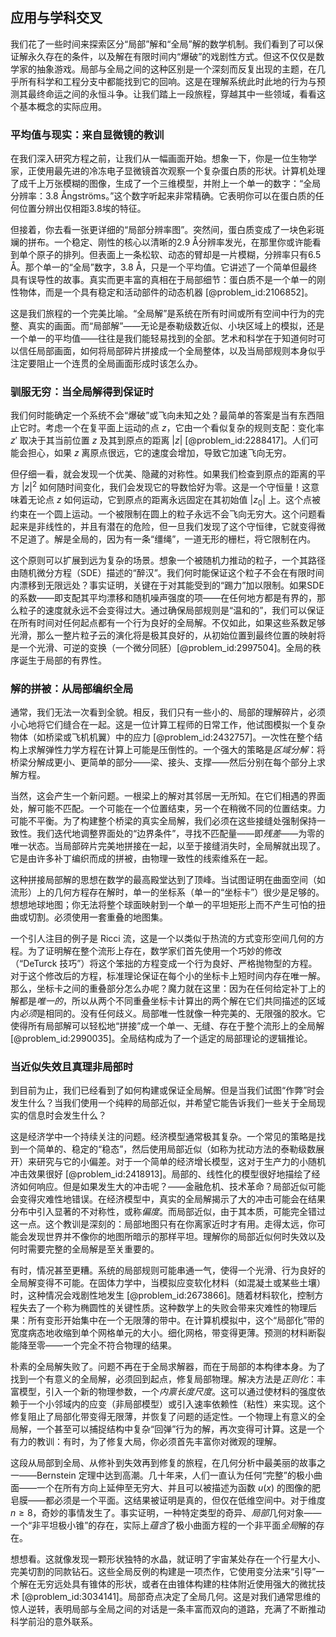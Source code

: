 ## 应用与学科交叉

我们花了一些时间来探索区分“局部”解和“全局”解的数学机制。我们看到了可以保证解永久存在的条件，以及解在有限时间内“爆破”的戏剧性方式。但这不仅仅是数学家的抽象游戏。局部与全局之间的这种区别是一个深刻而反复出现的主题，在几乎所有科学和工程分支中都能找到它的回响。这是在理解系统此时此地的行为与预测其最终命运之间的永恒斗争。让我们踏上一段旅程，穿越其中一些领域，看看这个基本概念的实际应用。

### 平均值与现实：来自显微镜的教训

在我们深入研究方程之前，让我们从一幅画面开始。想象一下，你是一位生物学家，正使用最先进的冷冻电子显微镜首次观察一个复杂蛋白质的形状。计算机处理了成千上万张模糊的图像，生成了一个三维模型，并附上一个单一的数字：“全局分辨率：3.8 Ångströms。”这个数字听起来非常精确。它表明你可以在蛋白质的任何位置分辨出仅相距3.8埃的特征。

但接着，你去看一张更详细的“局部分辨率图”。突然间，蛋白质变成了一块色彩斑斓的拼布。一个稳定、刚性的核心以清晰的2.9 Å分辨率发光，在那里你或许能看到单个原子的排列。但表面上一条松软、动态的臂却是一片模糊，分辨率只有6.5 Å。那个单一的“全局”数字，3.8 Å，只是一个平均值。它讲述了一个简单但最终具有误导性的故事。真实而更丰富的真相在于局部细节：蛋白质不是一个单一的刚性物体，而是一个具有稳定和活动部件的动态机器 [@problem_id:2106852]。

这是我们旅程的一个完美比喻。“全局解”是系统在所有时间或所有空间中行为的完整、真实的画面。而“局部解”——无论是泰勒级数近似、小块区域上的模拟，还是一个单一的平均值——往往是我们能轻易找到的全部。艺术和科学在于知道何时可以信任局部画面，如何将局部碎片拼接成一个全局整体，以及当局部规则本身似乎注定要阻止一个连贯的全局画面形成时该怎么办。

### 驯服无穷：当全局解得到保证时

我们何时能确定一个系统不会“爆破”或飞向未知之处？最简单的答案是当有东西阻止它时。考虑一个在复平面上运动的点 $z$，它由一个看似复杂的规则支配：变化率 $z'$ 取决于其当前位置 $z$ 及其到原点的距离 $|z|$ [@problem_id:2288417]。人们可能会担心，如果 $z$ 离原点很远，它的速度会增加，导致它加速飞向无穷。

但仔细一看，就会发现一个优美、隐藏的对称性。如果我们检查到原点的距离的平方 $|z|^2$ 如何随时间变化，我们会发现它的导数恰好为零。这是一个守恒量！这意味着无论点 $z$ 如何运动，它到原点的距离永远固定在其初始值 $|z_0|$ 上。这个点被约束在一个圆上运动。一个被限制在圆上的粒子永远不会飞向无穷大。这个问题看起来是非线性的，并且有潜在的危险，但一旦我们发现了这个守恒律，它就变得微不足道了。解是全局的，因为有一条“缰绳”，一道无形的栅栏，将它限制在内。

这个原则可以扩展到远为复杂的场景。想象一个被随机力推动的粒子，一个其路径由随机微分方程（SDE）描述的“醉汉”。我们何时能保证这个粒子不会在有限时间内漂移到无限远处？事实证明，关键在于对其能受到的“踢力”加以限制。如果SDE的系数——即支配其平均漂移和随机噪声强度的项——在任何地方都是有界的，那么粒子的速度就永远不会变得过大。通过确保局部规则是“温和的”，我们可以保证在所有时间对任何起点都有一个行为良好的全局解。不仅如此，如果这些系数足够光滑，那么一整片粒子云的演化将是极其良好的，从初始位置到最终位置的映射将是一个光滑、可逆的变换（一个微分同胚）[@problem_id:2997504]。全局的秩序诞生于局部的有界性。

### 解的拼被：从局部编织全局

通常，我们无法一次看到全貌。相反，我们只有一些小的、局部的理解碎片，必须小心地将它们缝合在一起。这是一位计算工程师的日常工作，他试图模拟一个复杂物体（如桥梁或飞机机翼）中的应力 [@problem_id:2432757]。一次性在整个结构上求解弹性力学方程在计算上可能是压倒性的。一个强大的策略是*区域分解*：将桥梁分解成更小、更简单的部分——梁、接头、支撑——然后分别在每个部分上求解方程。

当然，这会产生一个新问题。一根梁上的解对其邻居一无所知。在它们相遇的界面处，解可能不匹配。一个可能在一个位置结束，另一个在稍微不同的位置结束。力可能不平衡。为了构建整个桥梁的真实全局解，我们必须在这些接缝处强制保持一致性。我们迭代地调整界面处的“边界条件”，寻找不匹配量——即*残差*——为零的唯一状态。当局部碎片完美地拼接在一起，以至于接缝消失时，全局解就出现了。它是由许多补丁编织而成的拼被，由物理一致性的线索维系在一起。

这种拼接局部解的思想在数学的最高殿堂达到了顶峰。当试图证明在曲面空间（如流形）上的几何方程存在解时，单一的坐标系（单一的“坐标卡”）很少是足够的。想想地球地图；你无法将整个球面映射到一个单一的平坦矩形上而不产生可怕的扭曲或切割。必须使用一套重叠的地图集。

一个引人注目的例子是 Ricci 流，这是一个以类似于热流的方式变形空间几何的方程。为了证明解在整个流形上存在，数学家们首先使用一个巧妙的修改（“DeTurck 技巧”）将这个笨拙的方程变成一个行为良好、严格抛物型的方程。对于这个修改后的方程，标准理论保证在每个小的坐标卡上短时间内存在唯一解。那么，坐标卡之间的重叠部分怎么办呢？魔力就在这里：因为在任何给定补丁上的解都是*唯一的*，所以从两个不同重叠坐标卡计算出的两个解在它们共同描述的区域内*必须*是相同的。没有任何歧义。局部唯一性就像一种完美的、无限强的胶水。它使得所有局部解可以轻松地“拼接”成一个单一、无缝、存在于整个流形上的全局解 [@problem_id:2990035]。全局结构成为了一个适定的局部理论的逻辑推论。

### 当近似失效且真理非局部时

到目前为止，我们已经看到了如何构建或保证全局解。但是当我们试图“作弊”时会发生什么？当我们使用一个纯粹的局部近似，并希望它能告诉我们一些关于全局现实的信息时会发生什么？

这是经济学中一个持续关注的问题。经济模型通常极其复杂。一个常见的策略是找到一个简单的、稳定的“稳态”，然后使用局部近似（如称为扰动方法的泰勒级数展开）来研究与它的小偏差。对于一个简单的经济增长模型，这对于生产力的小随机冲击效果很好 [@problem_id:2418913]。局部的、线性化的模型很好地描绘了经济如何响应。但是如果发生大的冲击呢？——金融危机、技术革命？局部近似可能会变得灾难性地错误。在经济模型中，真实的全局解揭示了大的冲击可能会在结果分布中引入显著的不对称性，或称*偏度*。而局部近似，由于其本质，可能完全错过这一点。这个教训是深刻的：局部地图只有在你离家近时才有用。走得太远，你可能会发现世界并不像你的地图所暗示的那样平坦。理解你的局部近似何时失效以及何时需要完整的全局解是至关重要的。

有时，情况甚至更糟。系统的局部规则可能串通一气，使得一个光滑、行为良好的全局解变得不可能。在固体力学中，当模拟应变软化材料（如混凝土或某些土壤）时，这种情况会戏剧性地发生 [@problem_id:2673866]。随着材料软化，控制方程失去了一个称为椭圆性的关键性质。这种数学上的失败会带来灾难性的物理后果：所有变形开始集中在一个无限薄的带中。在计算机模拟中，这个“局部化”带的宽度病态地收缩到单个网格单元的大小。细化网格，带变得更薄。预测的材料断裂能降至零——一个完全不符合物理的结果。

朴素的全局解失败了。问题不再在于全局求解器，而在于局部的本构律本身。为了找到一个有意义的全局解，必须回到起点，修复局部物理。解决方法是*正则化*：丰富模型，引入一个新的物理参数，一个*内禀长度尺度*。这可以通过使材料的强度依赖于一个小邻域内的应变（非局部模型）或引入速率依赖性（粘性）来实现。这个修复阻止了局部化带变得无限薄，并恢复了问题的适定性。一个物理上有意义的全局解，一个甚至可以捕捉结构中复杂“回弹”行为的解，再次变得可计算。这是一个有力的教训：有时，为了修复大局，你必须首先丰富你对微观的理解。

这段从局部到全局、从修补到失效再到修复的旅程，在几何分析中最美丽的故事之一——Bernstein 定理中达到高潮。几十年来，人们一直认为任何“完整”的极小曲面——一个在所有方向上延伸至无穷大、并且可以被描述为函数 $u(x)$ 的图像的肥皂膜——都必须是一个平面。这结果被证明是真的，但仅在低维空间中。对于维度 $n \geq 8$，奇妙的事情发生了。事实证明，一种特定类型的奇异、*局部*几何对象——一个“非平坦极小锥”的存在，实际上*蕴含*了极小曲面方程的一个非平面*全局*解的存在。

想想看。这就像发现一颗形状独特的水晶，就证明了宇宙某处存在一个行星大小、完美切割的同款钻石。这些全局反例的构建是一项杰作，它使用变分法来“引导”一个解在无穷远处具有锥体的形状，或者在由锥体构建的柱体附近使用强大的微扰技术 [@problem_id:3034141]。局部奇点决定了全局几何。这是对我们通常思维的惊人逆转，表明局部与全局之间的对话是一条丰富而双向的道路，充满了不断推动科学前沿的意外联系。